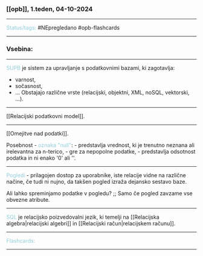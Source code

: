 ### [[opb]], 1.teden, 04-10-2024
---

<font color="#92cddc">Status/tags:</font> #NEpregledano #opb-flashcards

---

### Vsebina:
---

<font color="#92cddc">SUPB</font> je sistem za upravljanje s podatkovnimi bazami, ki zagotavlja:
- varnost,
- sočasnost,
- ...
Obstajajo različne vrste (relacijski, objektni, XML, noSQL, vektorski, ...).

---

[[Relacijski podatkovni model]].

---

[[Omejitve nad podatki]].

Posebnost - <font color="#92cddc">oznaka "null"</font>:
	- predstavlja vrednost, ki je trenutno neznana ali irelevantna za n-terico,
	- gre za nepopolne podatke,
	- predstavlja odsotnost podatka in ni enako '0' ali ''.

---

<font color="#92cddc">Pogledi</font> - prilagojen dostop za uporabnike, iste relacije vidne na različne načine, če tudi ni nujno, da takšen pogled izraža dejansko sestavo baze.

Ali lahko spreminjamo podatke v pogledu? ;; Samo če pogled zavzame vse obvezne atribute.

---

<font color="#92cddc">SQL</font> je relacijsko poizvedovalni jezik, ki temelji na [[Relacijska algebra|relacijski algebri]] in [[Relacijski račun|relacijskem računu]]. 

---

<font color="#92cddc">Flashcards:</font>

---
